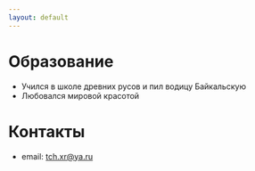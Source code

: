 ```yaml
---
layout: default
---
```


# Образование
- Учился в школе древних русов и пил водицу Байкальскую
- Любовался мировой красотой
# Контакты
- email: tch.xr@ya.ru

